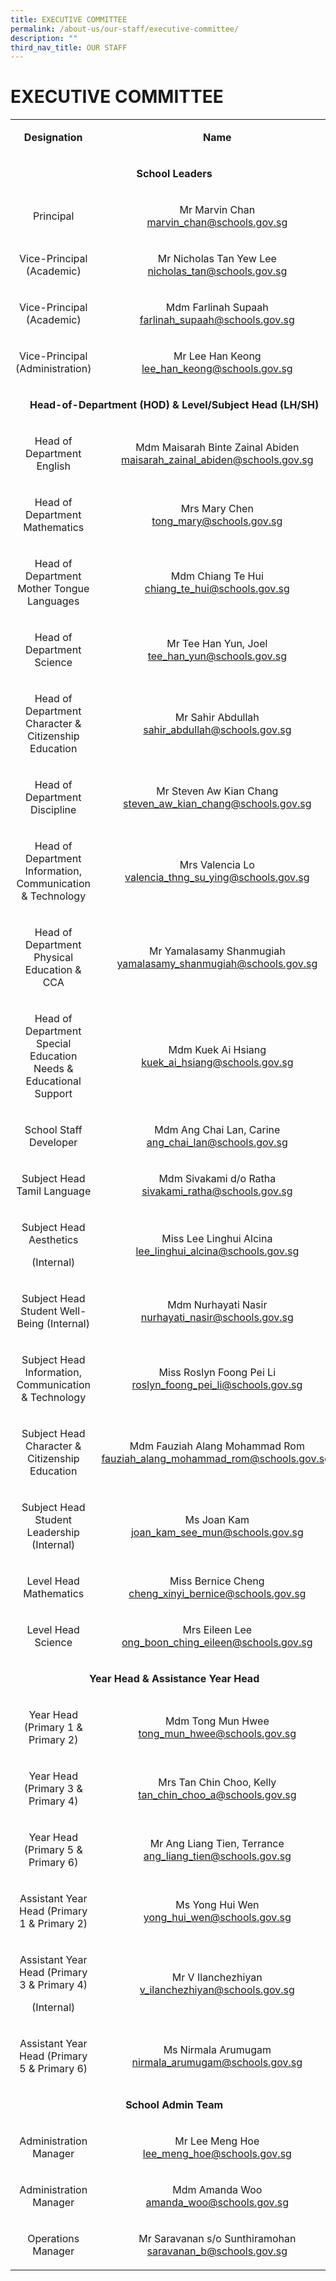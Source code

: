 ```yaml
---
title: EXECUTIVE COMMITTEE
permalink: /about-us/our-staff/executive-committee/
description: ""
third_nav_title: OUR STAFF
---
```

# EXECUTIVE COMMITTEE

<table width="0">
<tbody>
<tr>
<td style="text-align: center;" width="201">
<p><strong>Designation</strong></p>
</td>
<td style="text-align: center;" width="374">
<p><strong>Name</strong></p>
</td>
</tr>
<tr>
<td style="text-align: center;" colspan="2">
<p><strong>School Leaders</strong></p>
</td>
</tr>
<tr>
<td style="text-align: center;" width="201">
<p>Principal</p>
</td>
<td style="text-align: center;" width="374">
<p>Mr Marvin Chan <br><a href="mailto:Marvin_CHAN@schools.gov.sg">marvin_chan@schools.gov.sg</a></p>
</td>
</tr>
<tr>
<td style="text-align: center;" width="201">
<p>Vice-Principal (Academic)</p>
</td>
<td style="text-align: center;" width="374">
<p>Mr Nicholas Tan Yew Lee <br><a href="mailto:Nicholas_TAN@schools.gov.sg">nicholas_tan@schools.gov.sg</a></p>
</td>
</tr>
<tr>
<td style="text-align: center;"><p>Vice-Principal (Academic)</p></td>
<td style="text-align: center;"><p>Mdm Farlinah Supaah<br><a href="mailto:farlinah_supaah@schools.gov.sg">farlinah_supaah@schools.gov.sg</a></p></td>
</tr>
<tr>
<td style="text-align: center;"><p>Vice-Principal (Administration)</p></td>
<td style="text-align: center;"><p>Mr Lee Han Keong<br><a href="mailto:lee_han_keong@schools.gov.sg">lee_han_keong@schools.gov.sg</a></p></td>
</tr>
<tr>
<td style="text-align: center;" colspan="2">
<p><strong>Head-of-Department (HOD) & Level/Subject Head (LH/SH)</strong></p>
</td>
</tr>
<tr>
<td style="text-align: center;">
<p>Head of Department English</p>
</td>
<td style="text-align: center;">
<p>Mdm Maisarah Binte Zainal Abiden <br><a href="mailto:maisarah_zainal_abiden@schools.gov.sg">maisarah_zainal_abiden@schools.gov.sg</a></p>
</td>
</tr>
<tr>
<td style="text-align: center;"><p>Head of Department Mathematics</p></td>
<td style="text-align: center;">
<p>Mrs Mary Chen<br><a href="mailto:tong_mary@schools.gov.sg">tong_mary@schools.gov.sg</a></p>
</td>
</tr>
<tr>
<td style="text-align: center;">
<p>Head of Department Mother Tongue Languages</p>
</td>
<td style="text-align: center;">
<p>Mdm Chiang Te Hui <br><a href="mailto:chiang_te_hui@schools.gov.sg">chiang_te_hui@schools.gov.sg</a></p>
</td>
</tr>
<tr>
<td style="text-align: center;">
<p>Head of Department Science</p>
</td>
<td style="text-align: center;">
<p>Mr Tee Han Yun, Joel <br><a href="mailto:tee_han_yun@schools.gov.sg">tee_han_yun@schools.gov.sg</a></p>
</td>
</tr>
<tr>
<td style="text-align: center;">
<p>Head of Department Character & Citizenship Education</p>
</td>
<td style="text-align: center;">
<p>Mr Sahir Abdullah <br><a href="mailto:sahir_abdullah@schools.gov.sg">sahir_abdullah@schools.gov.sg</a></p>
</td>
</tr>
<tr>
<td style="text-align: center;">
<p>Head of Department Discipline</p>
</td>
<td style="text-align: center;">
<p>Mr Steven Aw Kian Chang <br><a href="mailto:steven_aw_kian_chang@schools.gov.sg">steven_aw_kian_chang@schools.gov.sg</a></p>
</td>
</tr>
<tr>
<td style="text-align: center;">
<p>Head of Department Information, Communication &amp; Technology</p>
</td>
<td style="text-align: center;">
<p>Mrs Valencia Lo <br><a href="mailto:valencia_thng_su_ying@schools.gov.sg">valencia_thng_su_ying@schools.gov.sg</a></p>
</td>
</tr>
<tr>
<td style="text-align: center;">
<p>Head of Department Physical Education &amp; CCA</p>
</td>
<td style="text-align: center;">
<p>Mr Yamalasamy Shanmugiah <br><a href="mailto:yamalasamy_shanmugiah@schools.gov.sg">yamalasamy_shanmugiah@schools.gov.sg</a></p>
</td>
</tr>
<tr>
<td style="text-align: center;" width="201">
<p>Head of Department Special Education Needs &amp; Educational Support</p>
</td>
<td style="text-align: center;" width="374">
<p>Mdm Kuek Ai Hsiang <br><a href="mailto:kuek_ai_hsiang@schools.gov.sg">kuek_ai_hsiang@schools.gov.sg</a></p>
</td>
</tr>
<tr>
<td style="text-align: center;" width="201">
<p>School Staff Developer</p>
</td>
<td style="text-align: center;" width="374">
<p>Mdm Ang Chai Lan, Carine <br><a href="mailto:ang_chai_lan@schools.gov.sg">ang_chai_lan@schools.gov.sg</a></p>
</td>
</tr>
<tr>
<td style="text-align: center;"><p>Subject Head Tamil Language</p></td>
<td style="text-align: center;">
<p>Mdm Sivakami d/o Ratha <br><a href="mailto:sivakami_ratha@schools.gov.sg">sivakami_ratha@schools.gov.sg</a></p>
</td>
</tr>
<tr>
<td style="text-align: center;" width="201">
<p>Subject Head Aesthetics</p>
<p>(Internal)</p>
</td>
<td style="text-align: center;" width="374">
<p>Miss Lee Linghui Alcina <br><a href="mailto:lee_linghui_alcina@schools.gov.sg">lee_linghui_alcina@schools.gov.sg</a></p>
</td>
</tr>
<tr>
<td style="text-align: center;" width="201">
<p>Subject Head Student Well-Being (Internal)</p>
</td>
<td style="text-align: center;" width="374">
<p>Mdm Nurhayati Nasir <br><a href="mailto:nurhayati_nasir@schools.gov.sg">nurhayati_nasir@schools.gov.sg</a></p>
</td>
</tr>
<tr>
<td style="text-align: center;" width="201">
<p>Subject Head Information, Communication &amp; Technology</p>
</td>
<td style="text-align: center;" width="374">
<p>Miss Roslyn Foong Pei Li <br><a href="mailto:roslyn_foong_pei_li@schools.gov.sg">roslyn_foong_pei_li@schools.gov.sg</a></p>
</td>
</tr>
<tr>
<td style="text-align: center;">
<p>Subject Head Character &amp; Citizenship Education</p>
</td>
<td style="text-align: center;">
<p>Mdm&nbsp;Fauziah Alang Mohammad Rom<br><a href="mailto:fauziah_alang_mohammad_rom@schools.gov.sg">fauziah_alang_mohammad_rom@schools.gov.sg</a>&nbsp;</p>
</td>
</tr>
<tr>
<td style="text-align: center;"><p>Subject Head Student Leadership (Internal)</p></td>
<td style="text-align: center;"><p>Ms Joan Kam<br><a href="mailto:joan_kam_see_mun@schools.gov.sg">joan_kam_see_mun@schools.gov.sg</a></p></td>
</tr>
<tr>
<td style="text-align: center;" width="201">
<p>Level Head Mathematics</p>
</td>
<td style="text-align: center;" width="374">
<p>Miss Bernice Cheng <br><a href="mailto:cheng_xinyi_bernice@schools.gov.sg">cheng_xinyi_bernice@schools.gov.sg</a></p>
</td>
</tr>
<tr>
<td style="text-align: center;" width="201">
<p>Level Head Science</p>
</td>
<td style="text-align: center;" width="374">
<p>Mrs Eileen Lee <br><a href="mailto:ong_boon_ching_eileen@schools.gov.sg">ong_boon_ching_eileen@schools.gov.sg</a></p>
</td>
</tr>
<tr>
<td style="text-align: center;" colspan="2" width="575">
<p><strong>Year Head &amp; Assistance Year Head</strong></p>
</td>
</tr>
<tr>
<td style="text-align: center;" width="201">
<p>Year Head (Primary 1 &amp; Primary 2)</p>
</td>
<td style="text-align: center;" width="374">
<p>Mdm Tong Mun Hwee <br><a href="mailto:tong_mun_hwee@schools.gov.sg">tong_mun_hwee@schools.gov.sg</a></p>
</td>
</tr>
<tr>
<td style="text-align: center;" width="201">
<p>Year Head (Primary 3 &amp; Primary 4)</p>
</td>
<td style="text-align: center;" width="374">
<p>Mrs Tan Chin Choo, Kelly <br><a href="mailto:tan_chin_choo_a@schools.gov.sg">tan_chin_choo_a@schools.gov.sg</a></p>
</td>
</tr>
<tr>
<td style="text-align: center;" width="201">
<p>Year Head (Primary 5 &amp; Primary 6)</p>
</td>
<td style="text-align: center;" width="374">
<p>Mr Ang Liang Tien, Terrance<br> <a href="mailto:ang_liang_tien@schools.gov.sg">ang_liang_tien@schools.gov.sg</a></p>
</td>
</tr>
<tr>
<td style="text-align: center;" width="201">
<p>Assistant Year Head (Primary 1 &amp; Primary 2)</p>
</td>
<td style="text-align: center;" width="374">
<p>Ms Yong Hui Wen <br><a href="mailto:yong_hui_wen@schools.gov.sg">yong_hui_wen@schools.gov.sg</a></p>
</td>
</tr>
<tr>
<td style="text-align: center;" width="201">
<p>Assistant Year Head (Primary 3 &amp; Primary 4)</p>
<p>(Internal)</p>
</td>
<td style="text-align: center;" width="374">
<p>Mr V Ilanchezhiyan<br> <a href="mailto:v_ilanchezhiyan@schools.gov.sg">v_ilanchezhiyan@schools.gov.sg</a></p>
</td>
</tr>
<tr>
<td style="text-align: center;" width="201">
<p>Assistant Year Head (Primary 5 &amp; Primary 6)</p>
</td>
<td style="text-align: center;" width="374">
<p>Ms Nirmala Arumugam <br><a href="mailto:nirmala_arumugam@schools.gov.sg">nirmala_arumugam@schools.gov.sg</a></p>
</td>
</tr>
<tr>
<td style="text-align: center;" colspan="2" width="575">
<p><strong>School Admin Team</strong></p>
</td>
</tr>
<tr>
<td style="text-align: center;" width="201">
<p>Administration Manager</p>
</td>
<td style="text-align: center;" width="374">
<p>Mr Lee Meng Hoe <br><a href="mailto:LEE_Meng_Hoe@schools.gov.sg">lee_meng_hoe@schools.gov.sg</a></p>
</td>
</tr>
<tr>
<td style="text-align: center;" width="201">
<p>Administration Manager</p>
</td>
<td style="text-align: center;" width="374">
<p>Mdm Amanda Woo <br><a href="mailto:Amanda_WOO@schools.gov.sg">amanda_woo@schools.gov.sg</a></p>
</td>
</tr>
<tr>
<td style="text-align: center;" width="201">
<p>Operations Manager</p>
</td>
<td style="text-align: center;" width="374">
<p>Mr Saravanan s/o Sunthiramohan <br><a href="mailto:saravanan_b@schools.gov.sg">saravanan_b@schools.gov.sg</a></p>
</td>
</tr>
</tbody>
</table>